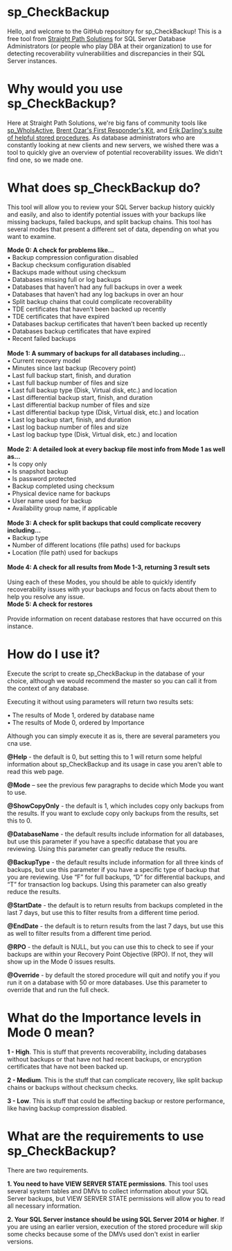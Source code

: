 # sp_CheckBackup
Hello, and welcome to the GitHub repository for sp_CheckBackup! This is a free tool from [Straight Path Solutions](https://straightpathsql.com/) for SQL Server Database Administrators (or people who play DBA at their organization) to use for detecting recoverability vulnerabilities and discrepancies in their SQL Server instances.

# Why would you use sp_CheckBackup?

Here at Straight Path Solutions, we're big fans of community tools like [sp_WhoIsActive](https://github.com/amachanic/sp_whoisactive/releases), [Brent Ozar's First Responder's Kit](https://github.com/BrentOzarULTD/SQL-Server-First-Responder-Kit/releases), and [Erik Darling's suite of helpful stored procedures](https://github.com/erikdarlingdata/DarlingData).  As database administrators who are constantly looking at new clients and new servers, we wished there was a tool to quickly give an overview of potential recoverability issues. We didn't find one, so we made one.

# What does sp_CheckBackup do?

This tool will allow you to review your SQL Server backup history quickly and easily, and also to identify potential issues with your backups like missing backups, failed backups, and split backup chains.
This tool has several modes that present a different set of data, depending on what you want to examine.<p>

**Mode 0: A check for problems like…** <br>
• Backup compression configuration disabled<br>
• Backup checksum configuration disabled<br>
• Backups made without using checksum<br>
• Databases missing full or log backups<br>
• Databases that haven’t had any full backups in over a week<br>
• Databases that haven’t had any log backups in over an hour<br>
• Split backup chains that could complicate recoverability<br>
• TDE certificates that haven’t been backed up recently<br>
• TDE certificates that have expired<br>
• Databases backup certificates that haven’t been backed up recently<br>
• Databases backup certificates that have expired<br>
• Recent failed backups<br>
<br>
**Mode 1: A summary of backups for all databases including…** <br>
• Current recovery model<br>
• Minutes since last backup (Recovery point)<br>
• Last full backup start, finish, and duration<br>
• Last full backup number of files and size<br>
• Last full backup type (Disk, Virtual disk, etc.) and location<br>
• Last differential backup start, finish, and duration<br>
• Last differential backup number of files and size<br>
• Last differential backup type (Disk, Virtual disk, etc.) and location<br>
• Last log backup start, finish, and duration<br>
• Last log backup number of files and size<br>
• Last log backup type (Disk, Virtual disk, etc.) and location<br>
<br>
**Mode 2: A detailed look at every backup file most info from Mode 1 as well as…** <br>
• Is copy only<br>
• Is snapshot backup<br>
• Is password protected<br>
• Backup completed using checksum<br>
• Physical device name for backups<br>
• User name used for backup<br>
• Availability group name, if applicable<br>
<br>
**Mode 3: A check for split backups that could complicate recovery including…** <br>
• Backup type<br>
• Number of different locations (file paths) used for backups<br>
• Location (file path) used for backups<br>
<br>
**Mode 4: A check for all results from Mode 1-3, returning 3 result sets** <br>
<br>
Using each of these Modes, you should be able to quickly identify recoverability issues with your backups and focus on facts about them to help you resolve any issue.
<br>
**Mode 5: A check for restores** <br>
<br>
Provide information on recent database restores that have occurred on this instance.

# How do I use it?
Execute the script to create sp_CheckBackup in the database of your choice, although we would recommend the master so you can call it from the context of any database.
<p>
Executing it without using parameters will return two results sets:<p>
• The results of Mode 1, ordered by database name<br>
• The results of Mode 0, ordered by Importance
<p>
Although you can simply execute it as is, there are several parameters you cna use.<p>

**@Help** - the default is 0, but setting this to 1 will return some helpful information about sp_CheckBackup and its usage in case you aren't able to read this web page.<p>

**@Mode** – see the previous few paragraphs to decide which Mode you want to use.<p>

**@ShowCopyOnly** - the default is 1, which includes copy only backups from the results. If you want to exclude copy only backups from the results, set this to 0.<p>

**@DatabaseName** - the default results include information for all databases, but use this parameter if you have a specific database that you are reviewing. Using this parameter can greatly reduce the results.<p>

**@BackupType** - the default results include information for all three kinds of backups, but use this parameter if you have a specific type of backup that you are reviewing. Use “F” for full backups, “D” for differential backups, and “T” for transaction log backups. Using this parameter can also greatly reduce the results.<p>

**@StartDate** - the default is to return results from backups completed in the last 7 days, but use this to filter results from a different time period.<p>

**@EndDate** - the default is to return results from the last 7 days, but use this as well to filter results from a different time period.<p>

**@RPO** - the default is NULL, but you can use this to check to see if your backups are within your Recovery Point Objective (RPO). If not, they will show up in the Mode 0 issues results.<p>

**@Override** - by default the stored procedure will quit and notify you if you run it on a database with 50 or more databases. Use this parameter to override that and run the full check.<p>

# What do the Importance levels in Mode 0 mean?

**1 - High**. This is stuff that prevents recoverability, including databases without backups or that have not had recent backups, or encryption certificates that have not been backed up.

**2 - Medium**. This is the stuff that can complicate recovery, like split backup chains or backups without checksum checks.

**3 - Low**. This is stuff that could be affecting backup or restore performance, like having backup compression disabled.

# What are the requirements to use sp_CheckBackup?

There are two requirements.<p>

**1. You need to have VIEW SERVER STATE permissions**. This tool uses several system tables and DMVs to collect information about your SQL Server backups, but VIEW SERVER STATE permissions will allow you to read all necessary information.<p>

**2. Your SQL Server instance should be using SQL Server 2014 or higher**. If you are using an earlier version, execution of the stored procedure will skip some checks because some of the DMVs used don't exist in earlier versions.<p>


